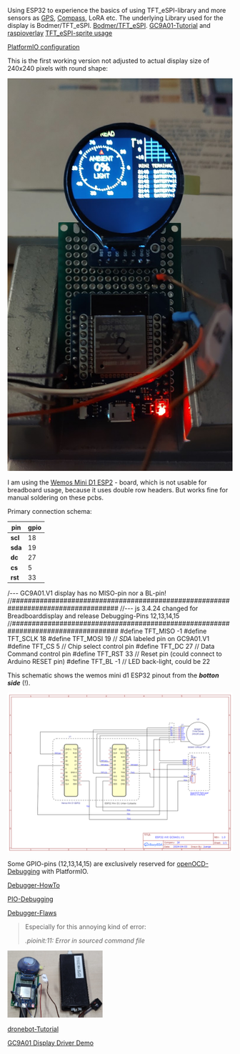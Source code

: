 Using ESP32 to experience the basics of using TFT_eSPI-library and more sensors as [GPS](https://github.com/auryn31/festival_finder), [Compass](https://github.com/VolosR/RotateCompas/tree/main), LoRA etc.
The underlying Library used for the display is Bodmer/TFT_eSPI. [Bodmer/TFT_eSPI](https://github.com/Bodmer/TFT_eSPI).
[GC9A01-Tutorial](https://dronebotworkshop.com/gc9a01/#GC9A01_with_ESP32) and [raspioverlay](https://github.com/juliannojungle/gc9a01-overlay/tree/main)
[TFT_eSPI-sprite usage](https://github.com/VolosR/RotateSpritesTutorial)

[PlatformIO configuration](https://net-things.de/index.php/blog/nutzung-der-tft-espi-bibliothek-mit-platformio)



This is the first working version not adjusted to actual display size of 240x240 pixels with round shape:
<!--
![first working display](https://github.com/juergs/ESP32_GC9A01_Breadboard/blob/main/GC9A01.V1_first_display.png)
-->
<img src="https://github.com/juergs/ESP32_GC9A01_Breadboard/blob/main/GC9A01.V1_first_display.png" heigt="150"/>

I am using the [Wemos Mini D1 ESP2](https://artofcircuits.com/product/wemos-d1-mini-esp32-esp-wroom-32-4mb) - board, which is not usable for breadboard usage, 
because it uses double row headers. But works fine for manual soldering on these pcbs. 

Primary connection schema:

pin | gpio 
--- | --- 
**scl** | 18
**sda** | 19
**dc**  | 27
**cs**  | 5
**rst** | 33

/--- GC9A01.V1 display has no MISO-pin nor a BL-pin!
//###################################################################################
//--- js 3.4.24 changed for Breadboarddisplay and release Debugging-Pins 12,13,14,15
//###################################################################################
#define TFT_MISO -1 
#define TFT_SCLK 18
#define TFT_MOSI 19  // *SDA* labeled pin on GC9A01.V1
#define TFT_CS   5   // Chip select control pin
#define TFT_DC   27  // Data Command control pin
#define TFT_RST  33  // Reset pin (could connect to Arduino RESET pin)
#define TFT_BL   -1  // LED back-light, could be 22

This schematic shows the wemos mini d1 ESP32 pinout from the _**botton side**_ (!). 

<img src="https://github.com/juergs/ESP32_GC9A01_Breadboard/blob/main/Schematic_ESP_Breadboard_GC9A01.V1_2024-04-05.png" heigt="300"/>

Some GPIO-pins (12,13,14,15) are exclusively reserved for [openOCD-Debugging](https://www.hackster.io/brian-lough/use-the-platformio-debugger-on-the-esp32-using-an-esp-prog-f633b6) with PlatformIO.

[Debugger-HowTo](https://community.platformio.org/t/esp32-pio-unified-debugger/4541/20)

[PIO-Debugging](https://docs.platformio.org/en/latest/plus/debugging.html)

[Debugger-Flaws](https://community.platformio.org/t/error-esp32-prog/19363/14?u=juergen.schweiss) 
> Especially for this annoying kind of error:
> 
> _*.pioinit:11: Error in sourced command file*_

<img src="https://github.com/juergs/ESP32_GC9A01_Breadboard/blob/main/ESP32_prototype_fitting_for%20ESP32-Debugger%20.png" height="150"/>

[dronebot-Tutorial](https://dronebotworkshop.com/gc9a01/)


[GC9A01 Display Driver Demo](https://github.com/carlfriess/GC9A01_demo/blob/main/README.md)



